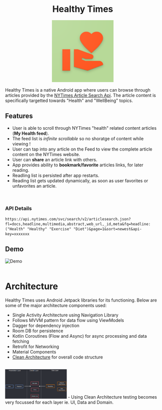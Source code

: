 <h1 align="center">Healthy Times</h1>
<div align="center">
  <img src="assets/logo.png" alt="Tech Interview Handbook" width="200">
</div>

Healthy Times is a native Android app where users can browse through articles provided by the [NYTimes Article Search Api](https://developer.nytimes.com/docs/articlesearch-product/1/overview). 
The article content is specifically targetted towards "Health" and "WellBeing" topics.

## Features
- User is able to scroll through NYTimes "health" related content articles (**My Health feed**).
- The feed list is *infinite scrollable* so no shoratge of content while viewing !
- User can tap into any article on the Feed to view the complete article content on the NYTimes website.
- User can **share** an article link with others.
- App provides ability to **bookmark/favorite** articles links, for later reading.
- Readling list is persisted after app restarts.
- Reading list gets updated dynamically, as soon as user favorites or unfavorites an article.

<br/>

### API Details
```
https://api.nytimes.com/svc/search/v2/articlesearch.json?fl=docs,headline,multimedia,abstract,web_url,_id,meta&fq=headline:("Health" "Healthy" "Exercise" "Diet")&page=1&sort=newest&api-key=xxxxxxx
```

## Demo

<img src="assets/demo.gif" alt="Demo" width="250">

<br/>
<br>

# Architecture
Healthy Times uses Android Jetpack libraries for its functioning. Below are some of the major architecture components used:

- Single Activity Architecture using Navigation Library
- Follows MVVM pattern for data flow using ViewModels
- Dagger for dependency injection
- Room DB for persistence
- Kotlin Coroutines (Flow and Async) for async processing and data fetching
- Retrofit for Networking
- Material Components
- [Clean Architecture](http://blog.cleancoder.com/uncle-bob/2012/08/13/the-clean-architecture.html) for overall code structure <br/> <br/>
<img src="assets/clean_arch_1.png" alt="Sponsor Button" width="200"/>
- Using Clean Architecture testing becomes very focussed for each layer ie. UI, Data and Domain.



